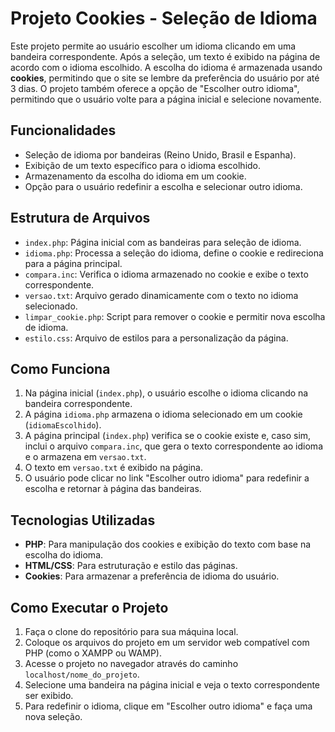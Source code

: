 # Projeto Cookies - Seleção de Idioma

Este projeto permite ao usuário escolher um idioma clicando em uma bandeira correspondente. Após a seleção, um texto é exibido na página de acordo com o idioma escolhido. A escolha do idioma é armazenada usando **cookies**, permitindo que o site se lembre da preferência do usuário por até 3 dias. O projeto também oferece a opção de "Escolher outro idioma", permitindo que o usuário volte para a página inicial e selecione novamente.

## Funcionalidades

- Seleção de idioma por bandeiras (Reino Unido, Brasil e Espanha).
- Exibição de um texto específico para o idioma escolhido.
- Armazenamento da escolha do idioma em um cookie.
- Opção para o usuário redefinir a escolha e selecionar outro idioma.

## Estrutura de Arquivos

- `index.php`: Página inicial com as bandeiras para seleção de idioma.
- `idioma.php`: Processa a seleção do idioma, define o cookie e redireciona para a página principal.
- `compara.inc`: Verifica o idioma armazenado no cookie e exibe o texto correspondente.
- `versao.txt`: Arquivo gerado dinamicamente com o texto no idioma selecionado.
- `limpar_cookie.php`: Script para remover o cookie e permitir nova escolha de idioma.
- `estilo.css`: Arquivo de estilos para a personalização da página.

## Como Funciona

1. Na página inicial (`index.php`), o usuário escolhe o idioma clicando na bandeira correspondente.
2. A página `idioma.php` armazena o idioma selecionado em um cookie (`idiomaEscolhido`).
3. A página principal (`index.php`) verifica se o cookie existe e, caso sim, inclui o arquivo `compara.inc`, que gera o texto correspondente ao idioma e o armazena em `versao.txt`.
4. O texto em `versao.txt` é exibido na página.
5. O usuário pode clicar no link "Escolher outro idioma" para redefinir a escolha e retornar à página das bandeiras.

## Tecnologias Utilizadas

- **PHP**: Para manipulação dos cookies e exibição do texto com base na escolha do idioma.
- **HTML/CSS**: Para estruturação e estilo das páginas.
- **Cookies**: Para armazenar a preferência de idioma do usuário.

## Como Executar o Projeto

1. Faça o clone do repositório para sua máquina local.
2. Coloque os arquivos do projeto em um servidor web compatível com PHP (como o XAMPP ou WAMP).
3. Acesse o projeto no navegador através do caminho `localhost/nome_do_projeto`.
4. Selecione uma bandeira na página inicial e veja o texto correspondente ser exibido.
5. Para redefinir o idioma, clique em "Escolher outro idioma" e faça uma nova seleção.
